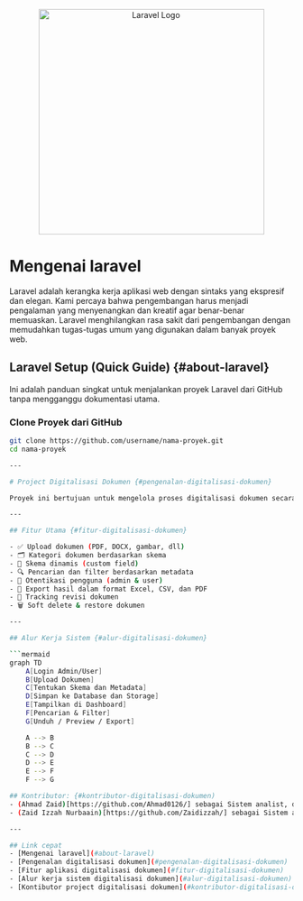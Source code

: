 <p align="center"><a href="https://laravel.com" target="_blank"><img src="https://raw.githubusercontent.com/laravel/art/master/logo-lockup/5%20SVG/2%20CMYK/1%20Full%20Color/laravel-logolockup-cmyk-red.svg" width="400" alt="Laravel Logo"></a></p>

# Mengenai laravel

Laravel adalah kerangka kerja aplikasi web dengan sintaks yang ekspresif dan elegan. Kami percaya bahwa pengembangan harus menjadi pengalaman yang menyenangkan dan kreatif agar benar-benar memuaskan. Laravel menghilangkan rasa sakit dari pengembangan dengan memudahkan tugas-tugas umum yang digunakan dalam banyak proyek web.

## Laravel Setup (Quick Guide) {#about-laravel}

Ini adalah panduan singkat untuk menjalankan proyek Laravel dari GitHub tanpa mengganggu dokumentasi utama.

### Clone Proyek dari GitHub

```bash
git clone https://github.com/username/nama-proyek.git
cd nama-proyek

---

# Project Digitalisasi Dokumen {#pengenalan-digitalisasi-dokumen}

Proyek ini bertujuan untuk mengelola proses digitalisasi dokumen secara efisien, mulai dari upload, penyimpanan metadata, hingga pencarian berbasis skema dan atribut tertentu. Cocok digunakan untuk instansi, perusahaan, maupun kebutuhan personal.

---

## Fitur Utama {#fitur-digitalisasi-dokumen}

- ✅ Upload dokumen (PDF, DOCX, gambar, dll)
- 🗂️ Kategori dokumen berdasarkan skema
- 🧩 Skema dinamis (custom field)
- 🔍 Pencarian dan filter berdasarkan metadata
- 🔐 Otentikasi pengguna (admin & user)
- 🧾 Export hasil dalam format Excel, CSV, dan PDF
- 🔄 Tracking revisi dokumen
- 🗑️ Soft delete & restore dokumen

---

## Alur Kerja Sistem {#alur-digitalisasi-dokumen}

```mermaid
graph TD
    A[Login Admin/User]
    B[Upload Dokumen]
    C[Tentukan Skema dan Metadata]
    D[Simpan ke Database dan Storage]
    E[Tampilkan di Dashboard]
    F[Pencarian & Filter]
    G[Unduh / Preview / Export]

    A --> B
    B --> C
    C --> D
    D --> E
    E --> F
    F --> G

## Kontributor: {#kontributor-digitalisasi-dokumen)
- (Ahmad Zaid)[https://github.com/Ahmad0126/] sebagai Sistem analist, debugger, dan fullstack web developer
- (Zaid Izzah Nurbaain)[https://github.com/Zaidizzah/] sebagai Sistem analist, debugger, dan fullstack web developer

---

## Link cepat
- [Mengenai laravel](#about-laravel)
- [Pengenalan digitalisasi dokumen](#pengenalan-digitalisasi-dokumen)
- [Fitur aplikasi digitalisasi dokumen](#fitur-digitalisasi-dokumen)
- [Alur kerja sistem digitalisasi dokumen](#alur-digitalisasi-dokumen)
- [Kontibutor project digitalisasi dokumen](#kontributor-digitalisasi-dokumen)
